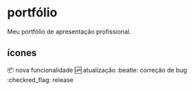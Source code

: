 # portfólio
Meu portfólio de apresentação profissional.

## ícones

:package: nova funcionalidade
:up: atualização
:beatle: correção de bug
:checkred_flag: release


